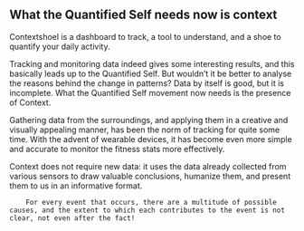 ## What the Quantified Self needs now is context

Contextshoel is a dashboard to track, a tool to understand, and a shoe to quantify your daily activity.

Tracking and monitoring data indeed gives some interesting results, and this basically leads up to the Quantified Self. But wouldn’t it be better to analyse the reasons behind the change in patterns? Data by itself is good, but it is incomplete. What the Quantified Self movement now needs is the presence of Context.

Gathering data from the surroundings, and applying them in a creative and visually appealing manner, has been the norm of tracking for quite some time. With the advent of wearable devices, it has become even more simple and accurate to monitor the fitness stats more effectively.


Context does not require new data: it uses the data already collected from various sensors to draw valuable conclusions, humanize them, and present them to us in an informative format.


        For every event that occurs, there are a multitude of possible causes, and the extent to which each contributes to the event is not clear, not even after the fact!

